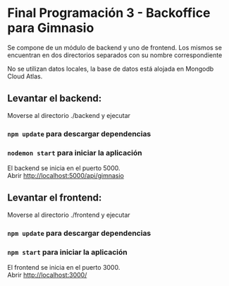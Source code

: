 # Final Programación 3 - Backoffice para Gimnasio

Se compone de un módulo de backend y uno de frontend. Los mismos se encuentran en dos directorios separados con su nombre correspondiente

No se utilizan datos locales, la base de datos está alojada en Mongodb Cloud Atlas.

## Levantar el backend:

Moverse al directorio ./backend y ejecutar

### `npm update` para descargar dependencias
### `nodemon start` para iniciar la aplicación

El backend se inicia en el puerto 5000.\
Abrir [http://localhost:5000/api/gimnasio](http://localhost:5000/api/gimnasio) 

## Levantar el frontend:

Moverse al directorio ./frontend y ejecutar

### `npm update` para descargar dependencias
### `npm start` para iniciar la aplicación

El frontend se inicia en el puerto 3000.\
Abrir [http://localhost:3000/](http://localhost:3000/) 
